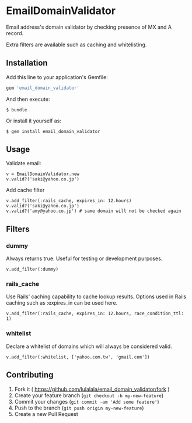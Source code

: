 # EmailDomainValidator

Email address's domain validator by checking presence of MX and A record.

Extra filters are available such as caching and whitelisting.

## Installation

Add this line to your application's Gemfile:

```ruby
gem 'email_domain_validator'
```

And then execute:

    $ bundle

Or install it yourself as:

    $ gem install email_domain_validator

## Usage

Validate email:

    v = EmailDomainValidator.new
    v.valid?('saki@yahoo.co.jp')

Add cache filter

    v.add_filter(:rails_cache, expires_in: 12.hours)
    v.valid?('saki@yahoo.co.jp')
    v.valid?('amy@yahoo.co.jp') # same domain will not be checked again

## Filters

### dummy

Always returns true. Useful for testing or development purposes.

    v.add_filter(:dummy)

### rails_cache

Use Rails' caching capability to cache lookup results. Options used in Rails caching such as :expires_in can be used here.

    v.add_filter(:rails_cache, expires_in: 12.hours, race_condition_ttl: 1)

### whitelist

Declare a whitelist of domains which will always be considered valid.

    v.add_filter(:whitelist, ['yahoo.com.tw', 'gmail.com'])

## Contributing

1. Fork it ( https://github.com/lulalala/email_domain_validator/fork )
2. Create your feature branch (`git checkout -b my-new-feature`)
3. Commit your changes (`git commit -am 'Add some feature'`)
4. Push to the branch (`git push origin my-new-feature`)
5. Create a new Pull Request
